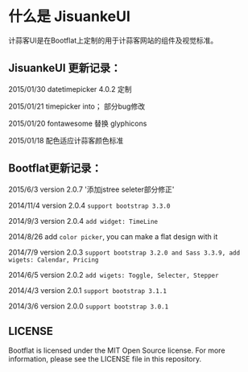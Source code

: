 # 什么是 JisuankeUI

计蒜客UI是在Bootflat上定制的用于计蒜客网站的组件及视觉标准。

## JisuankeUI 更新记录：


2015/01/30 datetimepicker 4.0.2 定制

2015/01/21 timepicker into； 部分bug修改

2015/01/20 fontawesome 替换 glyphicons

2015/01/18 配色适应计蒜客颜色标准

## Bootflat更新记录：

2015/6/3 version 2.0.7 '添加jstree seleter部分修正'

2014/11/4 version 2.0.4 `support bootstrap 3.3.0`

2014/9/3 version 2.0.4 `add widget: TimeLine`

2014/8/26  add `color picker`, you can make a flat design with it

2014/7/9 version 2.0.3 `support bootstrap 3.2.0 and Sass 3.3.9, add wigets: Calendar, Pricing`

2014/6/5 version 2.0.2 `add wigets: Toggle, Selecter, Stepper`

2014/4/3 version 2.0.1 `support bootstrap 3.1.1`

2014/3/6 version 2.0.0 `support bootstrap 3.0.1`

## LICENSE

Bootflat is licensed under the MIT Open Source license. For more information, please see the LICENSE file in this repository.
